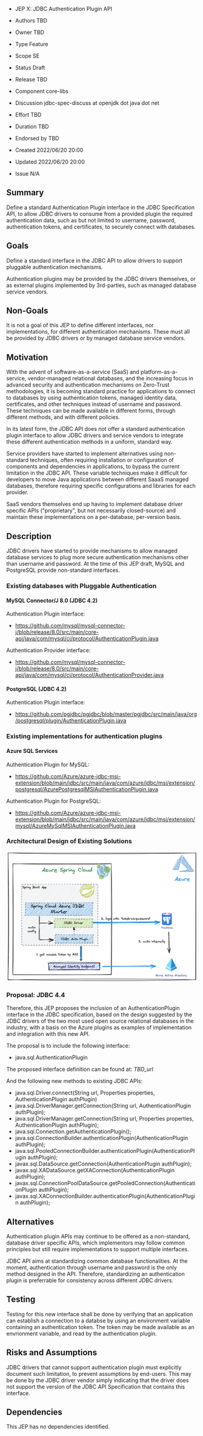 - JEP X: JDBC Authentication Plugin API

- Authors     TBD
- Owner		    TBD
- Type		    Feature
- Scope		    SE
- Status		  Draft 
- Release     TBD
- Component   core-libs
- Discussion	jdbc-spec-discuss at openjdk dot java dot net 
- Effort      TBD
- Duration    TBD
- Endorsed by TBD
- Created		  2022/06/20 20:00 
- Updated		  2022/06/20 20:00 
- Issue		    N/A

Summary
-------

Define a standard Authentication Plugin interface in the JDBC Specification API,
to allow JDBC drivers to consume from a provided plugin the required
authentication data, such as but not limited to username, password,
authentication tokens, and certificates, to securely connect with databases.

Goals
-----

Define a standard interface in the JDBC API to allow drivers to support
pluggable authentication mechanisms.

Authentication plugins may be provided by the JDBC drivers themselves, or as
external plugins implemented by 3rd-parties, such as managed database service
vendors.

Non-Goals
---------

It is not a goal of this JEP to define different interfaces, nor
implementations, for different authentication mechanisms. These must all be
provided by JDBC drivers or by managed database service vendors.

Motivation
----------

With the advent of software-as-a-service (SaaS) and platform-as-a-service,
vendor-managed relational databases, and the increasing focus in advanced
security and authentication mechanisms on Zero-Trust methodologies, it is
becoming standard practice for applications to connect to databases by using
authentication tokens, managed identity data, certificates, and other techniques
instead of username and password. These techniques can be made available in
different forms, through different methods, and with different policies.

In its latest form, the JDBC API does not offer a standard authentication plugin
interface to allow JDBC drivers and service vendors to integrate these different
authentication methods in a uniform, standard way.

Service providers have started to implement alternatives using non-standard
techniques, often requiring installation or configuration of components and
dependencies in applications, to bypass the current limitation in the JDBC API.
These variable techniques make it difficult for developers to move Java
applications between different SaaaS managed databases, therefore requiring
specific configurations and libraries for each provider.

SaaS vendors themselves end up having to implement database driver specific APIs
("proprietary", but not necessarily closed-source) and maintain these
implementations on a per-database, per-version basis.

Description
-----------

JDBC drivers have started to provide mechanisms to allow managed database
services to plug more secure authentication mechanisms other than username and
password. At the time of this JEP draft, MySQL and PostgreSQL provide
non-standard interfaces.

### Existing databases with Pluggable Authentication

#### **MySQL Connector/J 8.0 (JDBC 4.2)**

Authentication Plugin interface:

 * https://github.com/mysql/mysql-connector-j/blob/release/8.0/src/main/core-api/java/com/mysql/cj/protocol/AuthenticationPlugin.java

Authentication Provider interface:

 * https://github.com/mysql/mysql-connector-j/blob/release/8.0/src/main/core-api/java/com/mysql/cj/protocol/AuthenticationProvider.java 

#### **PostgreSQL (JDBC 4.2)**

Authentication Plugin interface:

 * https://github.com/pgjdbc/pgjdbc/blob/master/pgjdbc/src/main/java/org/postgresql/plugin/AuthenticationPlugin.java

### Existing implementations for authentication plugins

#### **Azure SQL Services**

Authentication Plugin for MySQL:

 * https://github.com/Azure/azure-jdbc-msi-extension/blob/main/jdbc/src/main/java/com/azure/jdbc/msi/extension/postgresql/AzurePostgresqlMSIAuthenticationPlugin.java

Authentication Plugin for PostgreSQL:

 * https://github.com/Azure/azure-jdbc-msi-extension/blob/main/jdbc/src/main/java/com/azure/jdbc/msi/extension/mysql/AzureMySqlMSIAuthenticationPlugin.java

### Architectural Design of Existing Solutions

![diagram](./jdbc-auth-design.png "JDBC Auth Design")

### Proposal: JDBC 4.4

Therefore, this JEP proposes the inclusion of an AuthenticationPlugin interface
in the JDBC specification, based on the design suggested by the JDBC drivers of
the two most used open source relational databases in the industry, with a basis
on the Azure plugins as examples of implementation and integration with this new
API.

The proposal is to include the following interface:

 * java.sql.AuthenticationPlugin

The proposed interface definition can be found at: _TBD_url_

And the following new methods to existing JDBC APIs:

 * java.sql.Driver.connect(String url, Properties properties, AuthenticationPlugin authPlugin)
 * java.sql.DriverManager.getConnection(String url, AuthenticationPlugin authPlugin);
 * java.sql.DriverManager.getConnection(String url, Properties properties, AuthenticationPlugin authPlugin);
 * java.sql.Connection.getAuthenticationPlugin();
 * java.sql.ConnectionBuilder.authenticationPlugin(AuthenticationPlugin authPlugin);
 * java.sql.PooledConnectionBuilder.authenticationPlugin(AuthenticationPlugin authPlugin);
 * javax.sql.DataSource.getConnection(AuthenticationPlugin authPlugin);
 * javax.sql.XADataSource.getXAConnection(AuthenticationPlugin authPlugin);
 * javax.sql.ConnectionPoolDataSource.getPooledConnection(AuthenticationPlugin authPlugin);
 * javax.sql.XAConnectionBuilder.authenticationPlugin(AuthenticationPlugin authPlugin);

Alternatives
------------

Authentication plugin APIs may continue to be offered as a non-standard,
database driver specific APIs, which implementors may follow common principles
but still require implementations to support multiple interfaces.

JDBC API aims at standardizing common database functionalities. At the moment,
authentication through username and password is the only method designed in the
API. Therefore, standardizing an authentication plugin is preferrable for
consistency across different JDBC drivers.

Testing
-------

Testing for this new interface shall be done by verifying that an application
can establish a connection to a databse by using an environment variable
containing an authentication token. The token may be made available as an
envrionment variable, and read by the authentication plugin.

Risks and Assumptions
---------------------

JDBC drivers that cannot support authentication plugin must explicitly document
such limitation, to prevent assumptions by end-users. This may be done by the
JDBC driver vendor simply indicating that the driver does not support the
version of the JDBC API Specification that contains this interface.

Dependencies
------------

This JEP has no dependencies identified.
